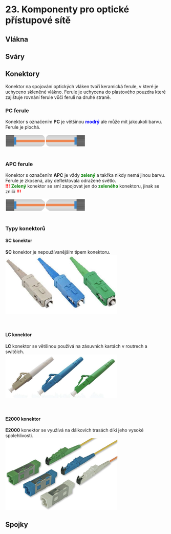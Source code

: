 # 23. Komponenty pro optické přístupové sítě

## Vlákna

## Sváry

## Konektory

Konektor na spojování optických vláken tvoří keramická ferule, v které je uchyceno skleněné vlákno. Ferule je uchycena do plastového pouzdra které zajištuje rovnání ferule vůči feruli na druhé straně.

### PC ferule

Konektor s označením **PC**  je většinou <span style="color:blue">**modrý**</span> ale může mít jakoukoli barvu.
Ferule je plochá.

<img src="picture/PC_ferule.png" alt="drawing" width="250"/><br>
<br>

### APC ferule
Konektor s označením **APC** je vždy <span style="color:green">**zelený**</span> a takřka nikdy nemá jinou barvu.
Ferule je zkosená, aby deflektovala odražené světlo.  
<span style="color:red">**!!!**</span>
<span style="color:green">**Zelený**</span>
konektor se smí zapojovat jen do
<span style="color:green">**zeleného**</span>
konektoru, jinak se zničí
<span style="color:red">**!!!**</span>

<img src="picture/APC_ferule.png" alt="drawing" width="250"/><br>
<br>

### Typy konektorů
#### SC konektor
**SC** konektor je nepoužívanějším tipem konektoru.
<img src="picture/SC_konektor.png" alt="drawing" width="350"/>
<br>
<br>
<br>

#### LC konektor
**LC** konektor se většinou používá na zásuvních kartách v routrech a switčích.  
<img src="picture/LC_konektor.png" alt="drawing" width="350"/>
<br>
<br>
<br>

#### E2000 konektor   
**E2000** konektor se využívá na dálkovích trasách díki jeho vysoké spolehlivosti.   
<img src="picture/E2000_konektor.png" alt="drawing" width="350"/><br>

## Spojky
